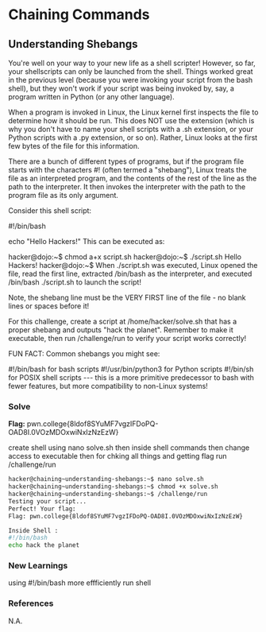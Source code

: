 # Chaining Commands

## Understanding Shebangs

You're well on your way to your new life as a shell scripter! However, so far, your shellscripts can only be launched from the shell. Things worked great in the previous level (because you were invoking your script from the bash shell), but they won't work if your script was being invoked by, say, a program written in Python (or any other language).

When a program is invoked in Linux, the Linux kernel first inspects the file to determine how it should be run. This does NOT use the extension (which is why you don't have to name your shell scripts with a .sh extension, or your Python scripts with a .py extension, or so on). Rather, Linux looks at the first few bytes of the file for this information.

There are a bunch of different types of programs, but if the program file starts with the characters #! (often termed a "shebang"), Linux treats the file as an interpreted program, and the contents of the rest of the line as the path to the interpreter. It then invokes the interpreter with the path to the program file as its only argument.

Consider this shell script:

#!/bin/bash

echo "Hello Hackers!"
This can be executed as:

hacker@dojo:~$ chmod a+x script.sh
hacker@dojo:~$ ./script.sh
Hello Hackers!
hacker@dojo:~$
When ./script.sh was executed, Linux opened the file, read the first line, extracted /bin/bash as the interpreter, and executed /bin/bash ./script.sh to launch the script!

Note, the shebang line must be the VERY FIRST line of the file - no blank lines or spaces before it!

For this challenge, create a script at /home/hacker/solve.sh that has a proper shebang and outputs "hack the planet". Remember to make it executable, then run /challenge/run to verify your script works correctly!

FUN FACT: Common shebangs you might see:

#!/bin/bash for bash scripts
#!/usr/bin/python3 for Python scripts
#!/bin/sh for POSIX shell scripts --- this is a more primitive predecessor to bash with fewer features, but more compatibility to non-Linux systems!

### Solve
**Flag:** pwn.college{8ldof8SYuMF7vgzIFDoPQ-OAD8I.0VOzMDOxwiNxIzNzEzW}

create shell using nano solve.sh then inside shell commands then change access to executable then for chking all things and getting flag run /challenge/run

```bash
hacker@chaining~understanding-shebangs:~$ nano solve.sh
hacker@chaining~understanding-shebangs:~$ chmod +x solve.sh
hacker@chaining~understanding-shebangs:~$ /challenge/run
Testing your script...
Perfect! Your flag:
Flag: pwn.college{8ldof8SYuMF7vgzIFDoPQ-OAD8I.0VOzMDOxwiNxIzNzEzW}

Inside Shell :
#!/bin/bash
echo hack the planet
```

### New Learnings
using #!/bin/bash more effficiently run shell

### References 
N.A.
